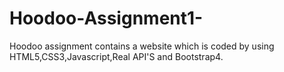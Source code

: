# Hoodoo-Assignment1-
Hoodoo assignment contains a website which is coded by using HTML5,CSS3,Javascript,Real API'S and Bootstrap4.
